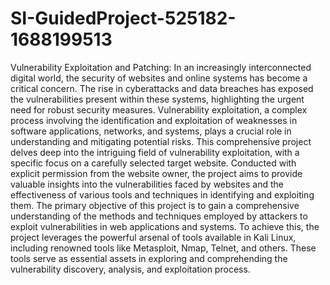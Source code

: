 # SI-GuidedProject-525182-1688199513
Vulnerability Exploitation and Patching:
In an increasingly interconnected digital world, the security of websites and online systems has become a critical concern. The rise in cyberattacks and data breaches has exposed the vulnerabilities present within these systems, highlighting the urgent need for robust security measures. Vulnerability exploitation, a complex process involving the identification and exploitation of weaknesses in software applications, networks, and systems, plays a crucial role in understanding and mitigating potential risks.
This comprehensive project delves deep into the intriguing field of vulnerability exploitation, with a specific focus on a carefully selected target website. Conducted with explicit permission from the website owner, the project aims to provide valuable insights into the vulnerabilities faced by websites and the effectiveness of various tools and techniques in identifying and exploiting them.
The primary objective of this project is to gain a comprehensive understanding of the methods and techniques employed by attackers to exploit vulnerabilities in web applications and systems. To achieve this, the project leverages the powerful arsenal of tools available in Kali Linux, including renowned tools like Metasploit, Nmap, Telnet, and others. These tools serve as essential assets in exploring and comprehending the vulnerability discovery, analysis, and exploitation process.
